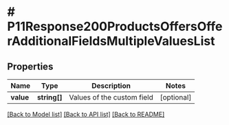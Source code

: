 # # P11Response200ProductsOffersOfferAdditionalFieldsMultipleValuesList

## Properties

Name | Type | Description | Notes
------------ | ------------- | ------------- | -------------
**value** | **string[]** | Values of the custom field | [optional]

[[Back to Model list]](../../README.md#models) [[Back to API list]](../../README.md#endpoints) [[Back to README]](../../README.md)
